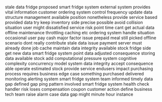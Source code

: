 stale data fridge proposed smart fridge system external system provides vital information customer ordering system control frequency update data structure management available position nonetheless provide service based provided data try keep inventory side precise possible avoid collision situation user might dissatisfied service risk point time cant get actual data offline maintenance throttling caching etc ordering system handle situation occasional user pay cash major factor issue prepaid meal still picked offline scenario dont really contribute stale data issue payment server must already done job cache maintain data integrity available stock fridge side get new data smart fridge system point data adjusted consequence storing data available stock add computational pressure system cognitive complexity concurrency model system data integrity accept consequence able operate estimated stock provide service endusers impact purchasing process requires business edge case something purchased delivered monitoring alerting system smart fridge system team informed timely data gap defined gap ping pattern involved smart fridge system health check handler risk loses compensation coupon customer action define business tech team raise alarm case data gap might minute hour instance